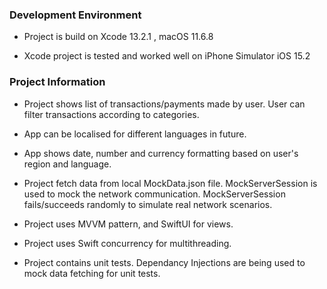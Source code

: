 
### Development Environment

- Project is build on Xcode 13.2.1 , macOS 11.6.8

- Xcode project is tested and worked well on iPhone Simulator iOS 15.2


### Project Information

- Project shows list of transactions/payments made by user. User can filter transactions according to categories. 

- App can be localised for different languages in future.

- App shows date, number and currency formatting based on user's region and language.

- Project fetch data from local MockData.json file. MockServerSession is used to mock the network communication. MockServerSession fails/succeeds randomly to simulate real network scenarios. 

- Project uses MVVM pattern, and SwiftUI for views. 

- Project uses Swift concurrency for multithreading.

- Project contains unit tests. Dependancy Injections are being used to mock data fetching for unit tests.






